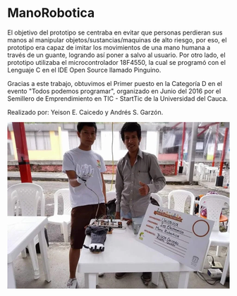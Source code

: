 # ManoRobotica

El  objetivo del prototipo se centraba en evitar que personas perdieran sus manos al manipular objetos/sustancias/maquinas de alto riesgo, por eso, el prototipo era capaz de imitar los movimientos de una mano humana a través de un guante, logrando así poner a salvo al usuario. Por otro lado, el prototipo utilizaba el microcontrolador 18F4550, la cual se programó con el Lenguaje C en el IDE Open Source llamado Pinguino. 

Gracias a este trabajo, obtuvimos el Primer puesto en la Categoría D en el evento "Todos podemos programar", organizado en Junio del 2016 por el Semillero de Emprendimiento en TIC - StartTic de la Universidad del Cauca.

Realizado por: Yeison E. Caicedo y Andrés S. Garzón.

![Image text](https://github.com/AndresGarzonJ/ManoRobotica/blob/master/ManoRobotica.png)
